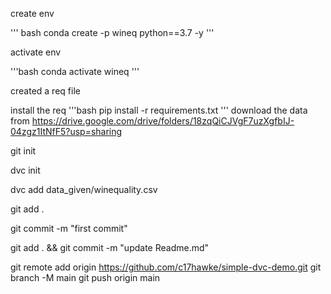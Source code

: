 create env

''' bash
conda create -p wineq python==3.7 -y
'''

activate env

'''bash
conda activate wineq
'''

created a req file

install the req
'''bash
pip install -r requirements.txt
'''
download the data from
https://drive.google.com/drive/folders/18zqQiCJVgF7uzXgfbIJ-04zgz1ItNfF5?usp=sharing

git init

dvc init

dvc add data_given/winequality.csv

git add .

git commit -m "first commit"

git add . && git commit -m "update Readme.md"

git remote add origin https://github.com/c17hawke/simple-dvc-demo.git
git branch -M main
git push origin main